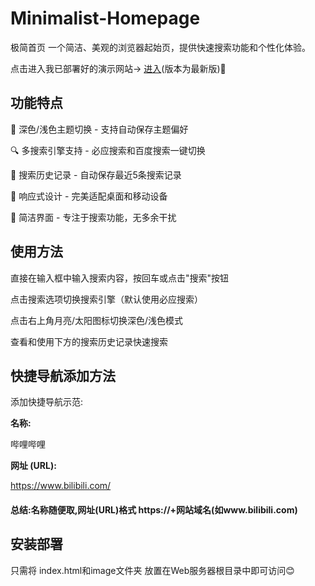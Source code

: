 # Minimalist-Homepage

极简首页
一个简洁、美观的浏览器起始页，提供快速搜索功能和个性化体验。

点击进入我已部署好的演示网站→ [进入](https://minimalisthomepage.netlify.app/ "极简首页")(版本为最新版)🫠

## 功能特点

🎨 深色/浅色主题切换 - 支持自动保存主题偏好

🔍 多搜索引擎支持 - 必应搜索和百度搜索一键切换

📝 搜索历史记录 - 自动保存最近5条搜索记录

📱 响应式设计 - 完美适配桌面和移动设备

🎯 简洁界面 - 专注于搜索功能，无多余干扰

## 使用方法
直接在输入框中输入搜索内容，按回车或点击"搜索"按钮

点击搜索选项切换搜索引擎（默认使用必应搜索）

点击右上角月亮/太阳图标切换深色/浅色模式

查看和使用下方的搜索历史记录快速搜索


## 快捷导航添加方法
添加快捷导航示范:

**名称:**

哔哩哔哩 

**网址 (URL):**

https://www.bilibili.com/
#### 总结:名称随便取,网址(URL)格式 https://+网站域名(如www.bilibili.com)

## 安装部署
只需将 index.html和image文件夹 放置在Web服务器根目录中即可访问😊

